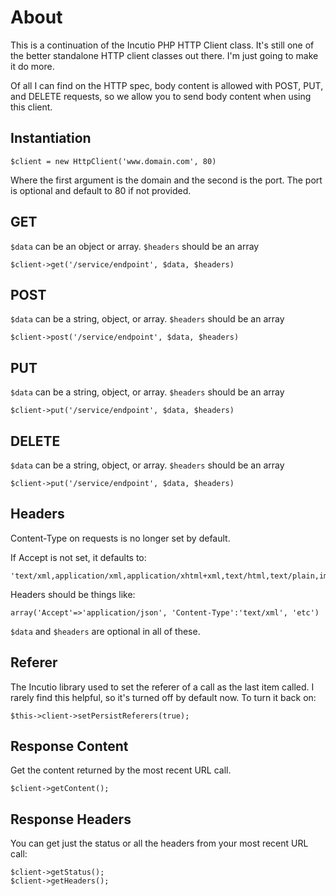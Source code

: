 # About

This is a continuation of the Incutio PHP HTTP Client class. It's still one of the better standalone HTTP client classes out there. I'm just going to make it do more.

Of all I can find on the HTTP spec, body content is allowed with POST, PUT, and DELETE requests, so we allow you to send body content when using this client.

## Instantiation

	$client = new HttpClient('www.domain.com', 80)
	
Where the first argument is the domain and the second is the port. The port is optional and default to 80 if not provided.

## GET

`$data` can be an object or array.
`$headers` should be an array

	$client->get('/service/endpoint', $data, $headers)

## POST

`$data` can be a string, object, or array.
`$headers` should be an array

	$client->post('/service/endpoint', $data, $headers)

## PUT

`$data` can be a string, object, or array.
`$headers` should be an array

	$client->put('/service/endpoint', $data, $headers)

## DELETE

`$data` can be a string, object, or array.
`$headers` should be an array

	$client->put('/service/endpoint', $data, $headers)

## Headers

Content-Type on requests is no longer set by default.

If Accept is not set, it defaults to:

	'text/xml,application/xml,application/xhtml+xml,text/html,text/plain,image/png,image/jpeg,image/gif,*/*'

Headers should be things like:

	array('Accept'=>'application/json', 'Content-Type':'text/xml', 'etc')

`$data` and `$headers` are optional in all of these.

## Referer

The Incutio library used to set the referer of a call as the last item called. I rarely find this helpful, so it's turned off by default now. To turn it back on:

	$this->client->setPersistReferers(true);

## Response Content

Get the content returned by the most recent URL call.

	$client->getContent();

## Response Headers

You can get just the status or all the headers from your most recent URL call:

	$client->getStatus();
	$client->getHeaders();